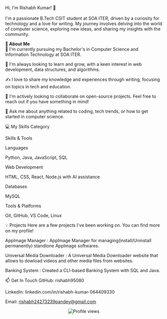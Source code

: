 Hi, I'm Rishabh Kumar! 👋
<br>
<br>
I'm a passionate B.Tech CSIT student at SOA ITER, driven by a curiosity for technology and a love for writing. My journey involves delving into the world of computer science, exploring new ideas, and sharing my insights with the community.

<b>🚀 About Me</b>
<br>
🔭  I'm currently pursuing my Bachelor's in Computer Science and Information Technology at SOA ITER.

🌱  I'm always looking to learn and grow, with a keen interest in web development, data structures, and algorithms.

✍️  I love to share my knowledge and experiences through writing, focusing on topics in tech and education.

👯  I'm actively looking to collaborate on open-source projects. Feel free to reach out if you have something in mind!
 
💬  Ask me about anything related to coding, tech trends, or how to get started in computer science.

💻 My Skills
Category

Skills & Tools

Languages

 Python, Java, JavaScript, SQL

Web Development

HTML, CSS, React, Node.js with AI assistance

Databases

MySQL

Tools & Platforms

Git, GitHub, VS Code, Linux

💡 Projects
Here are a few projects I've been working on. You can find more on my profile!

AppImage Manager : AppImage Manager for managing(install/Uninstall  permanently) standlone AppImage softwares.

Universal Media Downloader : A Universal Media Downloader website that allows to dowload videos and other media files from websites.

Banking System : Created a CLI-based Banking System with SQL and Java.

📫 Get In Touch
GitHub: rishabh95080

LinkedIn: linkedin.com/in/rishabh-kumar-064409330

Email: rishabh24273239pandey@gmail.com

<p align="center">
<img src="https://www.google.com/search?q=https://komarev.com/ghpvc/%3Fusername%3Drishabh95080%26color%3Dblueviolet" alt="Profile views" />
</p>

